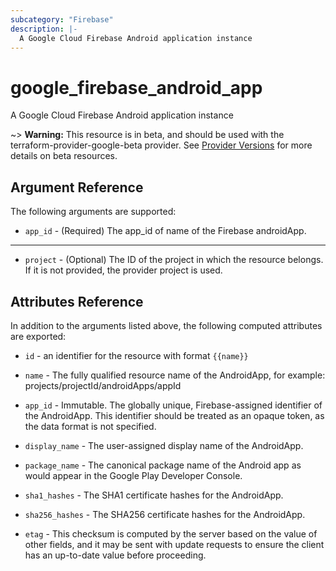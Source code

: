 ```yaml
---
subcategory: "Firebase"
description: |-
  A Google Cloud Firebase Android application instance
---
```


# google\_firebase\_android\_app

A Google Cloud Firebase Android application instance

~> **Warning:** This resource is in beta, and should be used with the terraform-provider-google-beta provider.
See [Provider Versions](https://terraform.io/docs/providers/google/guides/provider_versions.html) for more details on beta resources.


## Argument Reference

The following arguments are supported:


* `app_id` -
  (Required)
  The app_id of name of the Firebase androidApp.


- - -


* `project` - (Optional) The ID of the project in which the resource belongs.
    If it is not provided, the provider project is used.


## Attributes Reference

In addition to the arguments listed above, the following computed attributes are exported:

* `id` - an identifier for the resource with format `{{name}}`

* `name` -
  The fully qualified resource name of the AndroidApp, for example:
  projects/projectId/androidApps/appId

* `app_id` -
  Immutable. The globally unique, Firebase-assigned identifier of the AndroidApp.
  This identifier should be treated as an opaque token, as the data format is not specified.

* `display_name` -
  The user-assigned display name of the AndroidApp.

* `package_name` -
  The canonical package name of the Android app as would appear in the Google Play Developer Console.

* `sha1_hashes` -
  The SHA1 certificate hashes for the AndroidApp.

* `sha256_hashes` -
  The SHA256 certificate hashes for the AndroidApp.

* `etag` -
  This checksum is computed by the server based on the value of other fields, and it may be sent
  with update requests to ensure the client has an up-to-date value before proceeding.
